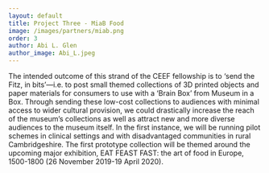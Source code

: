 ```yaml
---
layout: default
title: Project Three - MiaB Food
image: /images/partners/miab.png
order: 3
author: Abi L. Glen
author_image: Abi_L.jpeg
---
```

The intended outcome of this strand of the CEEF fellowship is to ‘send the Fitz, in bits’—i.e. to post small themed collections of 3D printed objects and paper materials for consumers to use with a ‘Brain Box’ from Museum in a Box. Through sending these low-cost collections to audiences with minimal access to wider cultural provision, we could drastically increase the reach of the museum’s collections as well as attract new and more diverse audiences to the museum itself. In the first instance, we will be running pilot schemes in clinical settings and with disadvantaged communities in rural Cambridgeshire. The first prototype collection will be themed around the upcoming major exhibition, EAT FEAST FAST: the art of food in Europe, 1500-1800 (26 November 2019-19 April 2020).
